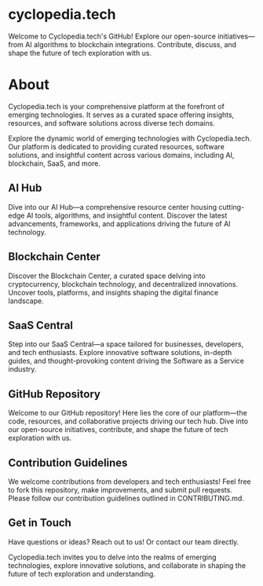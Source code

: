 # cyclopedia.tech
Welcome to Cyclopedia.tech's GitHub! Explore our open-source initiatives—from AI algorithms to blockchain integrations. Contribute, discuss, and shape the future of tech exploration with us.

# About

Cyclopedia.tech is your comprehensive platform at the forefront of emerging technologies. It serves as a curated space offering insights, resources, and software solutions across diverse tech domains.

Explore the dynamic world of emerging technologies with Cyclopedia.tech. Our platform is dedicated to providing curated resources, software solutions, and insightful content across various domains, including AI, blockchain, SaaS, and more.

## AI Hub
Dive into our AI Hub—a comprehensive resource center housing cutting-edge AI tools, algorithms, and insightful content. Discover the latest advancements, frameworks, and applications driving the future of AI technology.

## Blockchain Center
Discover the Blockchain Center, a curated space delving into cryptocurrency, blockchain technology, and decentralized innovations. Uncover tools, platforms, and insights shaping the digital finance landscape.

## SaaS Central
Step into our SaaS Central—a space tailored for businesses, developers, and tech enthusiasts. Explore innovative software solutions, in-depth guides, and thought-provoking content driving the Software as a Service industry.

## GitHub Repository
Welcome to our GitHub repository! Here lies the core of our platform—the code, resources, and collaborative projects driving our tech hub. Dive into our open-source initiatives, contribute, and shape the future of tech exploration with us.

## Contribution Guidelines
We welcome contributions from developers and tech enthusiasts! Feel free to fork this repository, make improvements, and submit pull requests. Please follow our contribution guidelines outlined in CONTRIBUTING.md.

## Get in Touch
Have questions or ideas? Reach out to us! Or contact our team directly.

Cyclopedia.tech invites you to delve into the realms of emerging technologies, explore innovative solutions, and collaborate in shaping the future of tech exploration and understanding.
